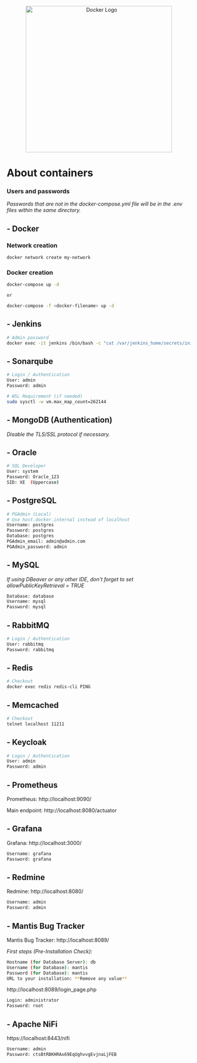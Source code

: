 <p align="center">
  <img src="https://i.imgur.com/z6SRxKv.jpg" width="400" alt="Docker Logo" />
</p>

# About  containers

### Users and passwords

<em>Passwords that are not in the docker-compose.yml file will be in the .env files within the same directory.</em>

## - Docker

### Network creation

```bash
docker network create my-network
```

### Docker creation

```bash
docker-compose up -d

or

docker-compose -f <docker-filename> up -d
```

## - Jenkins

```bash
# Admin password
docker exec -it jenkins /bin/bash -c "cat /var/jenkins_home/secrets/initialAdminPassword"
```

## - Sonarqube

```bash
# Login / Authentication
User: admin
Password: admin

# WSL Requirement (if needed)
sudo sysctl -w vm.max_map_count=262144
```

## - MongoDB (Authentication)

<em>Disable the TLS/SSL protocol if necessary.</em>


## - Oracle

```bash
# SQL Developer
User: system
Password: Oracle_123
SID: XE  (Uppercase)
```

## - PostgreSQL

```bash
# PGAdmin (Local)
# Use host.docker.internal instead of localhost
Username: postgres
Password: postgres
Database: postgres
PGAdmin_email: admin@admin.com
PGAdmin_password: admin
```

## - MySQL

<em>If using DBeaver or any other IDE, don't forget to set allowPublicKeyRetrieval = TRUE </em>

```bash
Database: database
Username: mysql
Password: mysql
```

## - RabbitMQ

```bash
# Login / Authentication
User: rabbitmq
Password: rabbitmq
```

## - Redis

```bash
# Checkout
docker exec redis redis-cli PING
```

## - Memcached

```bash
# Checkout
telnet localhost 11211
```

## - Keycloak

```bash
# Login / Authentication
User: admin
Password: admin
```

## - Prometheus


Prometheus: http://localhost:9090/

Main endpoint: http://localhost:8080/actuator

## - Grafana

Grafana: http://localhost:3000/

```bash
Username: grafana
Password: grafana
```

## - Redmine

Redmine: http://localhost:8080/

```bash
Username: admin
Password: admin
```

## - Mantis Bug Tracker

Mantis Bug Tracker: http://localhost:8089/

<em>First steps (Pre-Installation Check):</em>

```bash
Hostname (for Database Server): db
Username (for Database): mantis
Password (for Database): mantis
URL to your installation: **Remove any value**
```

http://localhost:8089/login_page.php

```bash
Login: administrator
Password: root
```

## - Apache NiFi

https://localhost:8443/nifi

```bash
Username: admin
Password: ctsBtRBKHRAx69EqUghvvgEvjnaLjFEB
```
